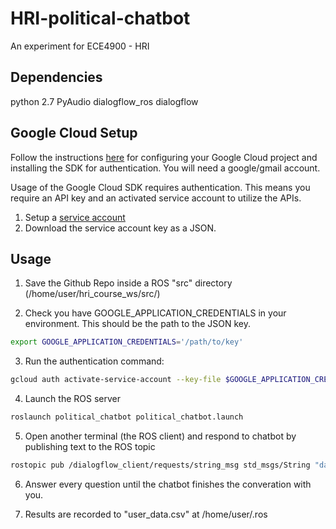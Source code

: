 # HRI-political-chatbot

An experiment for ECE4900 - HRI

## Dependencies
python 2.7
PyAudio
dialogflow_ros
dialogflow

## Google Cloud Setup
Follow the instructions [here](https://cloud.google.com/speech/docs/quickstart) for configuring your Google Cloud project and installing the SDK for authentication. You will need a google/gmail account.

Usage of the Google Cloud SDK requires authentication. This means you require an API key and an activated service account to utilize the APIs.
 1. Setup a [service account](https://cloud.google.com/docs/authentication/getting-started)
 2. Download the service account key as a JSON.

## Usage
 1. Save the Github Repo inside a ROS "src" directory (/home/user/hri_course_ws/src/)

 2. Check you have GOOGLE_APPLICATION_CREDENTIALS in your environment. This should be the path to the JSON key.
```bash
export GOOGLE_APPLICATION_CREDENTIALS='/path/to/key'
```
 3. Run the authentication command:
```bash
gcloud auth activate-service-account --key-file $GOOGLE_APPLICATION_CREDENTIALS
```
 4. Launch the ROS server
```bash
roslaunch political_chatbot political_chatbot.launch
```
 5. Open another terminal (the ROS client) and respond to chatbot by publishing text to the ROS topic
```bash
rostopic pub /dialogflow_client/requests/string_msg std_msgs/String "data:'{YOUR ANSWER HERE}'"
```
 6. Answer every question until the chatbot finishes the converation with you.

 7. Results are recorded to "user_data.csv" at /home/user/.ros
